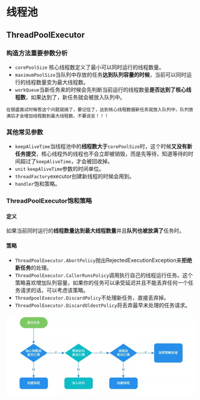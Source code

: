 # 线程池

## ThreadPoolExecutor

### 构造方法重要参数分析

* `corePoolSize` 核心线程数定义了最小可以同时运行的线程数量。
* `maximumPoolSize`当队列中存放的任务**达到队列容量的时候**，当前可以同时运行的线程数量变为最大线程数。
* `workQueue`当新任务来的时候会先判断当前运行的线程数量**是否达到了核心线程数**，如果达到了，新任务就会被放入队列中。

`在银盛面试时候答这个问题就搞了，要记住了，达到核心线程数据新任务就放入队列中，队列放满后才会增加线程数到最大线程数，不要说反！！！`

### 其他常见参数

* `keepAliveTime`当线程池中的**线程数大于**`corePoolSize`时，这个时候**又没有新任务提交**，核心线程外的线程也不会立即被销毁，而是先等待，知道等待的时间超过了`keepAliveTime`，才会被回收掉。
* `unit` `keepAliveTime`参数的时间单位。
* `threadFactory`executor创建新线程的时候会用到。
* `handler`饱和策略。

### ThreadPoolExecutor饱和策略

#### 定义

如果当前同时运行的**线程数量达到最大线程数量**并且**队列也被放满了**任务时。

#### 策略

* `ThreadPoolExecutor.AbortPolicy`抛出RejectedExecutionException来**拒绝新任务**的处理。
* `ThreadPoolExecutor.CallerRunsPolicy`调用执行自己的线程运行任务。这个策略喜欢增加队列容量，如果你的任务可以承受延迟并且不能丢弃任何一个任务请求的话，可以考虑该策略。
* `ThreadpoolExecutor.DiscardPolicy`不处理新任务，直接丢弃掉。
* `ThreadPoolExecutor.DiscardOldestPolicy`将丢弃最早未处理的任务请求。



![640](img\640.webp)

